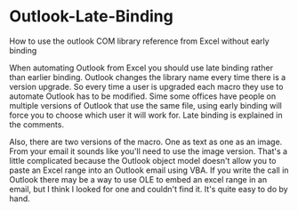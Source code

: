 # Outlook-Late-Binding
How to use the outlook COM library reference from Excel without early binding

When automating Outlook from Excel you should use late binding rather than earlier binding. Outlook changes the library name every time there is a version upgrade. So every time a user is upgraded each macro they use to automate Outlook has to be modified. Sime some offices have people on multiple versions of Outlook that use the same file, using early binding will force you to choose which user it will work for. 
Late binding is explained in the comments. 

Also, there are two versions of the macro. One as text as one as an image. From your email it sounds like you'll need to use the image version. That's a little complicated because the Outlook object model doesn't allow you to paste an Excel range into an Outlook email using VBA. If you write the call in Outlook there may be a way to use OLE to embed an excel range in an email, but I think I looked for one and couldn't find it. It's quite easy to do by hand. 
